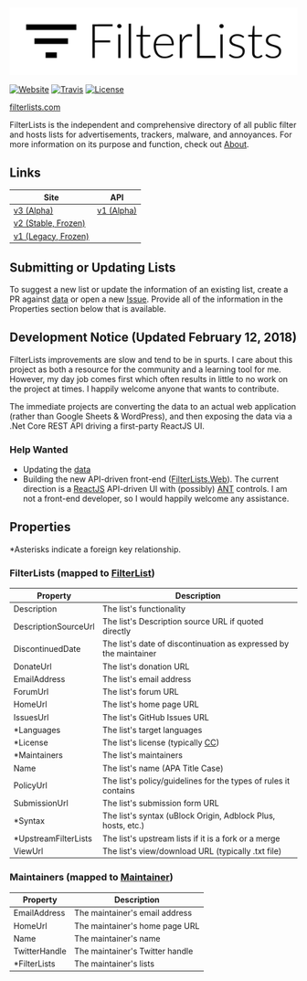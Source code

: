 ![FilterLists](https://github.com/collinbarrett/FilterLists/blob/master/imgs/logo_filterlists.png)

[![Website](https://img.shields.io/website-up-down-green-red/http/shields.io.svg)](https://filterlists.com/)
[![Travis](https://img.shields.io/travis/collinbarrett/FilterLists.svg?label=travis)](https://travis-ci.org/collinbarrett/FilterLists)
[![License](https://img.shields.io/badge/License-MIT-green.svg)](https://github.com/collinbarrett/FilterLists/blob/master/LICENSE)

[filterlists.com](https://filterlists.com)

FilterLists is the independent and comprehensive directory of all public filter and hosts lists for advertisements, trackers, malware, and annoyances. For more information on its purpose and function, check out [About](https://github.com/collinbarrett/FilterLists/blob/master/About.md).

## Links
| Site                                                | API                                               |
| --------------------------------------------------- | ------------------------------------------------- |
| [v3 (Alpha)](https://beta.filterlists.com/)         | [v1 (Alpha)](https://api.filterlists.com/v1/lists)|
| [v2 (Stable, Frozen)](https://filterlists.com/)     |                                                   |
| [v1 (Legacy, Frozen)](https://v1.filterlists.com/)  |                                                   |

## Submitting or Updating Lists

To suggest a new list or update the information of an existing list, create a PR against [data](https://github.com/collinbarrett/FilterLists/tree/master/data) or open a new [Issue](https://github.com/collinbarrett/FilterLists/issues). Provide all of the information in the Properties section below that is available.

## Development Notice (Updated February 12, 2018)
FilterLists improvements are slow and tend to be in spurts. I care about this project as both a resource for the community and a learning tool for me. However, my day job comes first which often results in little to no work on the project at times. I happily welcome anyone that wants to contribute.

The immediate projects are converting the data to an actual web application (rather than Google Sheets & WordPress), and then exposing the data via a .Net Core REST API driving a first-party ReactJS UI.

### Help Wanted

- Updating the [data](https://github.com/collinbarrett/FilterLists/tree/master/data)
- Building the new API-driven front-end ([FilterLists.Web](https://github.com/collinbarrett/FilterLists/tree/master/src/FilterLists.Web)). The current direction is a [ReactJS](https://reactjs.org/) API-driven UI with (possibly) [ANT](https://ant.design/) controls. I am not a front-end developer, so I would happily welcome any assistance.

## Properties
*Asterisks indicate a foreign key relationship.

### FilterLists (mapped to [FilterList](https://github.com/collinbarrett/FilterLists/blob/master/src/FilterLists.Data/Entities/FilterList.cs))

| Property             | Description                                                              |
|----------------------|--------------------------------------------------------------------------|
| Description          | The list's functionality                                                 |
| DescriptionSourceUrl | The list's Description source URL if quoted directly                     |
| DiscontinuedDate     | The list's date of discontinuation as expressed by the maintainer        |
| DonateUrl            | The list's donation URL                                                  |
| EmailAddress         | The list's email address                                                 |
| ForumUrl             | The list's forum URL                                                     |
| HomeUrl              | The list's home page URL                                                 |
| IssuesUrl            | The list's GitHub Issues URL                                             |
| *Languages           | The list's target languages                                              |
| *License             | The list's license (typically [CC](https://creativecommons.org/choose/)) |
| *Maintainers         | The list's maintainers                                                   |
| Name                 | The list's name (APA Title Case)                                         |
| PolicyUrl            | The list's policy/guidelines for the types of rules it contains          |
| SubmissionUrl        | The list's submission form URL                                           |
| *Syntax              | The list's syntax (uBlock Origin, Adblock Plus, hosts, etc.)             |
| *UpstreamFilterLists | The list's upstream lists if it is a fork or a merge                     |
| ViewUrl              | The list's view/download URL (typically .txt file)                       |

### Maintainers (mapped to [Maintainer](https://github.com/collinbarrett/FilterLists/blob/master/src/FilterLists.Data/Entities/Maintainer.cs))

| Property      | Description                                |
|---------------|--------------------------------------------|
| EmailAddress  | The maintainer's email address             |
| HomeUrl       | The maintainer's home page URL             |
| Name          | The maintainer's name                      |
| TwitterHandle | The maintainer's Twitter handle            |
| *FilterLists  | The maintainer's lists                     |
